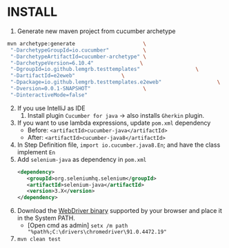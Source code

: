 # INSTALL

1. Generate new maven project from cucumber archetype
  ```bash
  mvn archetype:generate                      \
   "-DarchetypeGroupId=io.cucumber"           \
   "-DarchetypeArtifactId=cucumber-archetype" \
   "-DarchetypeVersion=6.10.4"               \
   "-DgroupId=io.github.lemgrb.testtemplates"                  \
   "-DartifactId=e2eweb"               \
   "-Dpackage=io.github.lemgrb.testtemplates.e2eweb"                  \
   "-Dversion=0.0.1-SNAPSHOT"                 \
   "-DinteractiveMode=false"
  ```
2. If you use IntelliJ as IDE
    1. Install plugin `Cucumber for java` -> also installs `Gherkin` plugin.
3. If you want to use lambda expressions, update `pom.xml` dependency
    - Before: `<artifactId>cucumber-java</artifactId>`
    - After: `<artifactId>cucumber-java8</artifactId>`
4. In Step Definition file, `import io.cucumber.java8.En`; and have the class implement `En`
5. Add `selenium-java` as dependency in `pom.xml`
   ```xml
   <dependency>
      <groupId>org.seleniumhq.selenium</groupId>
      <artifactId>selenium-java</artifactId>
      <version>3.X</version>
   </dependency>
   ```
6. Download the [WebDriver binary](https://www.selenium.dev/documentation/en/webdriver/driver_requirements/) supported by your browser and place it in the System PATH.
   - [Open cmd as admin] `setx /m path "%path%;C:\drivers\chromedriver\91.0.4472.19"`
7. `mvn clean test`
